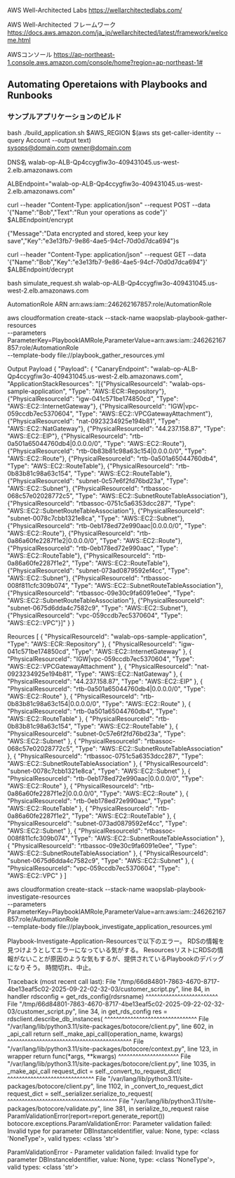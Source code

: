 

AWS Well-Architected Labs
https://wellarchitectedlabs.com/

AWS Well-Architected フレームワーク
https://docs.aws.amazon.com/ja_jp/wellarchitected/latest/framework/welcome.html




AWSコンソール
https://ap-northeast-1.console.aws.amazon.com/console/home?region=ap-northeast-1#


## Automating Operetaions with Playbooks and Runbooks

### サンプルアプリケーションのビルド

bash ./build_application.sh $AWS_REGION $(aws sts get-caller-identity --query Account --output text) \
      <sysops@domain.com> <owner@domain.com>



DNS名
walab-op-ALB-Qp4ccygfiw3o-409431045.us-west-2.elb.amazonaws.com

ALBEndpoint="walab-op-ALB-Qp4ccygfiw3o-409431045.us-west-2.elb.amazonaws.com"

curl --header "Content-Type: application/json" --request POST --data '{"Name":"Bob","Text":"Run your operations as code"}' $ALBEndpoint/encrypt

{"Message":"Data encrypted and stored, keep your key save","Key":"e3e13fb7-9e86-4ae5-94cf-70d0d7dca694"}s


curl --header "Content-Type: application/json" --request GET --data '{"Name":"Bob","Key":"e3e13fb7-9e86-4ae5-94cf-70d0d7dca694"}' $ALBEndpoint/decrypt


bash simulate_request.sh walab-op-ALB-Qp4ccygfiw3o-409431045.us-west-2.elb.amazonaws.com


AutomationRole ARN
arn:aws:iam::246262167857:role/AutomationRole


  aws cloudformation create-stack --stack-name waopslab-playbook-gather-resources \
                                  --parameters ParameterKey=PlaybookIAMRole,ParameterValue=arn:aws:iam::246262167857:role/AutomationRole \
                                  --template-body file://playbook_gather_resources.yml 



Output Payload
{
  "Payload": {
    "CanaryEndpoint": "walab-op-ALB-Qp4ccygfiw3o-409431045.us-west-2.elb.amazonaws.com",
    "ApplicationStackResources": "[{\"PhysicalResourceId\": \"walab-ops-sample-application\", \"Type\": \"AWS::ECR::Repository\"}, {\"PhysicalResourceId\": \"igw-041c571be174850cd\", \"Type\": \"AWS::EC2::InternetGateway\"}, {\"PhysicalResourceId\": \"IGW|vpc-059ccdb7ec5370604\", \"Type\": \"AWS::EC2::VPCGatewayAttachment\"}, {\"PhysicalResourceId\": \"nat-0923234925e194b81\", \"Type\": \"AWS::EC2::NatGateway\"}, {\"PhysicalResourceId\": \"44.237.158.87\", \"Type\": \"AWS::EC2::EIP\"}, {\"PhysicalResourceId\": \"rtb-0a501a65044760db4|0.0.0.0/0\", \"Type\": \"AWS::EC2::Route\"}, {\"PhysicalResourceId\": \"rtb-0b83b81c98a63c154|0.0.0.0/0\", \"Type\": \"AWS::EC2::Route\"}, {\"PhysicalResourceId\": \"rtb-0a501a65044760db4\", \"Type\": \"AWS::EC2::RouteTable\"}, {\"PhysicalResourceId\": \"rtb-0b83b81c98a63c154\", \"Type\": \"AWS::EC2::RouteTable\"}, {\"PhysicalResourceId\": \"subnet-0c57e6f2fd76bd23a\", \"Type\": \"AWS::EC2::Subnet\"}, {\"PhysicalResourceId\": \"rtbassoc-068c57e02028772c5\", \"Type\": \"AWS::EC2::SubnetRouteTableAssociation\"}, {\"PhysicalResourceId\": \"rtbassoc-0751c5a6353dcc287\", \"Type\": \"AWS::EC2::SubnetRouteTableAssociation\"}, {\"PhysicalResourceId\": \"subnet-0078c7cbb1321e8ca\", \"Type\": \"AWS::EC2::Subnet\"}, {\"PhysicalResourceId\": \"rtb-0eb178ed72e990aac|0.0.0.0/0\", \"Type\": \"AWS::EC2::Route\"}, {\"PhysicalResourceId\": \"rtb-0a86a60fe2287f1e2|0.0.0.0/0\", \"Type\": \"AWS::EC2::Route\"}, {\"PhysicalResourceId\": \"rtb-0eb178ed72e990aac\", \"Type\": \"AWS::EC2::RouteTable\"}, {\"PhysicalResourceId\": \"rtb-0a86a60fe2287f1e2\", \"Type\": \"AWS::EC2::RouteTable\"}, {\"PhysicalResourceId\": \"subnet-073ad0879592ef4cc\", \"Type\": \"AWS::EC2::Subnet\"}, {\"PhysicalResourceId\": \"rtbassoc-008f811cfc309b074\", \"Type\": \"AWS::EC2::SubnetRouteTableAssociation\"}, {\"PhysicalResourceId\": \"rtbassoc-09e30c9fa6091e0ee\", \"Type\": \"AWS::EC2::SubnetRouteTableAssociation\"}, {\"PhysicalResourceId\": \"subnet-0675d6dda4c7582c9\", \"Type\": \"AWS::EC2::Subnet\"}, {\"PhysicalResourceId\": \"vpc-059ccdb7ec5370604\", \"Type\": \"AWS::EC2::VPC\"}]"
  }
}


Reources
[
  {
    "PhysicalResourceId": "walab-ops-sample-application",
    "Type": "AWS::ECR::Repository"
  },
  {
    "PhysicalResourceId": "igw-041c571be174850cd",
    "Type": "AWS::EC2::InternetGateway"
  },
  {
    "PhysicalResourceId": "IGW|vpc-059ccdb7ec5370604",
    "Type": "AWS::EC2::VPCGatewayAttachment"
  },
  {
    "PhysicalResourceId": "nat-0923234925e194b81",
    "Type": "AWS::EC2::NatGateway"
  },
  {
    "PhysicalResourceId": "44.237.158.87",
    "Type": "AWS::EC2::EIP"
  },
  {
    "PhysicalResourceId": "rtb-0a501a65044760db4|0.0.0.0/0",
    "Type": "AWS::EC2::Route"
  },
  {
    "PhysicalResourceId": "rtb-0b83b81c98a63c154|0.0.0.0/0",
    "Type": "AWS::EC2::Route"
  },
  {
    "PhysicalResourceId": "rtb-0a501a65044760db4",
    "Type": "AWS::EC2::RouteTable"
  },
  {
    "PhysicalResourceId": "rtb-0b83b81c98a63c154",
    "Type": "AWS::EC2::RouteTable"
  },
  {
    "PhysicalResourceId": "subnet-0c57e6f2fd76bd23a",
    "Type": "AWS::EC2::Subnet"
  },
  {
    "PhysicalResourceId": "rtbassoc-068c57e02028772c5",
    "Type": "AWS::EC2::SubnetRouteTableAssociation"
  },
  {
    "PhysicalResourceId": "rtbassoc-0751c5a6353dcc287",
    "Type": "AWS::EC2::SubnetRouteTableAssociation"
  },
  {
    "PhysicalResourceId": "subnet-0078c7cbb1321e8ca",
    "Type": "AWS::EC2::Subnet"
  },
  {
    "PhysicalResourceId": "rtb-0eb178ed72e990aac|0.0.0.0/0",
    "Type": "AWS::EC2::Route"
  },
  {
    "PhysicalResourceId": "rtb-0a86a60fe2287f1e2|0.0.0.0/0",
    "Type": "AWS::EC2::Route"
  },
  {
    "PhysicalResourceId": "rtb-0eb178ed72e990aac",
    "Type": "AWS::EC2::RouteTable"
  },
  {
    "PhysicalResourceId": "rtb-0a86a60fe2287f1e2",
    "Type": "AWS::EC2::RouteTable"
  },
  {
    "PhysicalResourceId": "subnet-073ad0879592ef4cc",
    "Type": "AWS::EC2::Subnet"
  },
  {
    "PhysicalResourceId": "rtbassoc-008f811cfc309b074",
    "Type": "AWS::EC2::SubnetRouteTableAssociation"
  },
  {
    "PhysicalResourceId": "rtbassoc-09e30c9fa6091e0ee",
    "Type": "AWS::EC2::SubnetRouteTableAssociation"
  },
  {
    "PhysicalResourceId": "subnet-0675d6dda4c7582c9",
    "Type": "AWS::EC2::Subnet"
  },
  {
    "PhysicalResourceId": "vpc-059ccdb7ec5370604",
    "Type": "AWS::EC2::VPC"
  }
]



aws cloudformation create-stack --stack-name waopslab-playbook-investigate-resources \
                                --parameters ParameterKey=PlaybookIAMRole,ParameterValue=arn:aws:iam::246262167857:role/AutomationRole \
                                --template-body file://playbook_investigate_application_resources.yml 


Playbook-Investigate-Application-Resourcesで以下のエラー。
RDSの情報を見つけようとしてエラーになっている気がする。
ResourcesリストにRDSの情報がないことが原因のような気もするが、提供されているPlaybookのデバッグになりそう。
時間切れ、中止。


Traceback (most recent call last):
  File "/tmp/66d84801-7863-4670-8717-4be13eaf5c02-2025-09-22-02-32-03/customer_script.py", line 84, in handler
    rdsconfig = get_rds_config(rdsrsname)
                ^^^^^^^^^^^^^^^^^^^^^^^^^
  File "/tmp/66d84801-7863-4670-8717-4be13eaf5c02-2025-09-22-02-32-03/customer_script.py", line 34, in get_rds_config
    res = rdsclient.describe_db_instances(
          ^^^^^^^^^^^^^^^^^^^^^^^^^^^^^^^^
  File "/var/lang/lib/python3.11/site-packages/botocore/client.py", line 602, in _api_call
    return self._make_api_call(operation_name, kwargs)
           ^^^^^^^^^^^^^^^^^^^^^^^^^^^^^^^^^^^^^^^^^^^
  File "/var/lang/lib/python3.11/site-packages/botocore/context.py", line 123, in wrapper
    return func(*args, **kwargs)
           ^^^^^^^^^^^^^^^^^^^^^
  File "/var/lang/lib/python3.11/site-packages/botocore/client.py", line 1035, in _make_api_call
    request_dict = self._convert_to_request_dict(
                   ^^^^^^^^^^^^^^^^^^^^^^^^^^^^^^
  File "/var/lang/lib/python3.11/site-packages/botocore/client.py", line 1102, in _convert_to_request_dict
    request_dict = self._serializer.serialize_to_request(
                   ^^^^^^^^^^^^^^^^^^^^^^^^^^^^^^^^^^^^^^
  File "/var/lang/lib/python3.11/site-packages/botocore/validate.py", line 381, in serialize_to_request
    raise ParamValidationError(report=report.generate_report())
botocore.exceptions.ParamValidationError: Parameter validation failed:
Invalid type for parameter DBInstanceIdentifier, value: None, type: <class 'NoneType'>, valid types: <class 'str'>

ParamValidationError - Parameter validation failed:
Invalid type for parameter DBInstanceIdentifier, value: None, type: <class 'NoneType'>, valid types: <class 'str'>